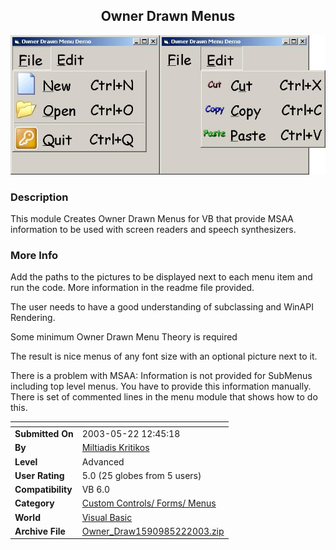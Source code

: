 ﻿<div align="center">

## Owner Drawn Menus

<img src="PIC2003522823252573.jpg">
</div>

### Description

This module Creates Owner Drawn Menus for VB that provide MSAA information to be used with screen readers and speech synthesizers.
 
### More Info
 
Add the paths to the pictures to be displayed next to each menu item and run the code. More information in the readme file provided.

The user needs to have a good understanding of subclassing and WinAPI Rendering.

Some minimum Owner Drawn Menu Theory is required

The result is nice menus of any font size with an optional picture next to it.

There is a problem with MSAA: Information is not provided for SubMenus including top level menus. You have to provide this information manually. There is set of commented lines in the menu module that shows how to do this.


<span>             |<span>
---                |---
**Submitted On**   |2003-05-22 12:45:18
**By**             |[Miltiadis Kritikos](https://github.com/Planet-Source-Code/PSCIndex/blob/master/ByAuthor/miltiadis-kritikos.md)
**Level**          |Advanced
**User Rating**    |5.0 (25 globes from 5 users)
**Compatibility**  |VB 6\.0
**Category**       |[Custom Controls/ Forms/  Menus](https://github.com/Planet-Source-Code/PSCIndex/blob/master/ByCategory/custom-controls-forms-menus__1-4.md)
**World**          |[Visual Basic](https://github.com/Planet-Source-Code/PSCIndex/blob/master/ByWorld/visual-basic.md)
**Archive File**   |[Owner\_Draw1590985222003\.zip](https://github.com/Planet-Source-Code/miltiadis-kritikos-owner-drawn-menus__1-45638/archive/master.zip)








